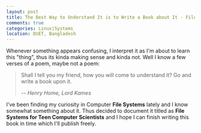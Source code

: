 ```yaml
---
layout: post
title: The Best Way to Understand It is to Write a Book about It - File Systems 
comments: true
categories: Linux|Systems
location: DUET, Bangladesh
---
```


Whenever something appears confusing, I interpret it as I'm about to learn this "thing", thus its kinda making sense and kinda not. Well I know a few verses of a poem, maybe not a poem:

> Shall I tell you my friend, how you will come to understand it?
> Go and write a book upon it.
>
> <cite> -- Henry Home, Lord Kames</cite> 

I've been finding my curiosity in Computer **File Systems** lately and I know somewhat something about it. Thus decided to document it titled as **File Systems for Teen Computer Scientists** and I hope I can finish writing this book in time which I'll publish freely. 

